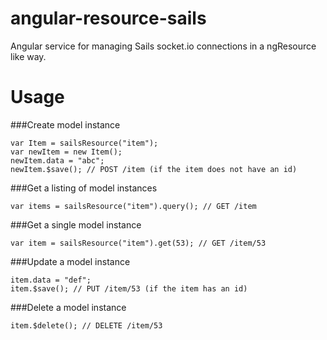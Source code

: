 angular-resource-sails
======================
Angular service for managing Sails socket.io connections in a ngResource like way.

Usage
======================

###Create model instance
```
var Item = sailsResource("item");
var newItem = new Item();
newItem.data = "abc";
newItem.$save(); // POST /item (if the item does not have an id)
```

###Get a listing of model instances
```
var items = sailsResource("item").query(); // GET /item
```

###Get a single model instance
```
var item = sailsResource("item").get(53); // GET /item/53
```

###Update a model instance
```
item.data = "def";
item.$save(); // PUT /item/53 (if the item has an id)
```

###Delete a model instance
```
item.$delete(); // DELETE /item/53
```